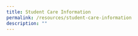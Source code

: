 ```yaml
---
title: Student Care Information
permalink: /resources/student-care-information
description: ""
---
```

